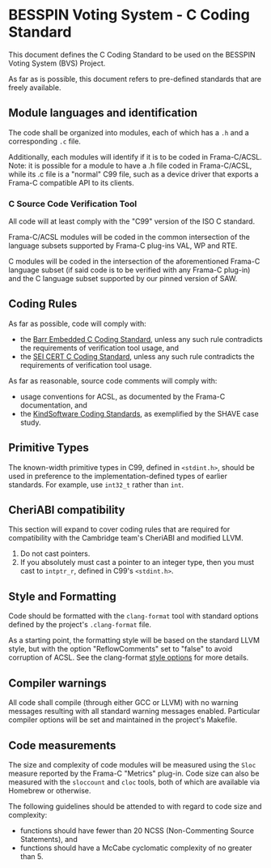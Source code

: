 # BESSPIN Voting System - C Coding Standard

This document defines the C Coding Standard to be used on the BESSPIN Voting System (BVS) Project.

As far as is possible, this document refers to pre-defined standards that are freely available.

## Module languages and identification

The code shall be organized into modules, each of which has a `.h` and a corresponding `.c` file.

Additionally, each modules will identify if it is to be coded in Frama-C/ACSL. Note: it is possible for a module to have a .h file coded in Frama-C/ACSL, while its .c file is a "normal" C99 file, such as a device driver that exports a Frama-C compatible API to its clients.

### C Source Code Verification Tool

All code will at least comply with the "C99" version of the ISO C standard.

Frama-C/ACSL modules will be coded in the common intersection of the language subsets supported by Frama-C plug-ins VAL, WP and RTE.

C modules will be coded in the intersection of the aforementioned Frama-C language subset (if said code is to be verified with any Frama-C plug-in) and the C language subset supported by our pinned version of SAW.

## Coding Rules

As far as possible, code will comply with:
 - the [Barr Embedded C Coding Standard](https://barrgroup.com/Embedded-Systems/Books/Embedded-C-Coding-Standard), unless any such rule contradicts the requirements of verification tool usage, and
 - the [SEI CERT C Coding Standard](https://resources.sei.cmu.edu/downloads/secure-coding/assets/sei-cert-c-coding-standard-2016-v01.pdf), unless any such rule contradicts the requirements of verification tool usage.

As far as reasonable, source code comments will comply with:
 - usage conventions for ACSL, as documented by the Frama-C documentation, and
 - the [KindSoftware Coding Standards](http://kindsoftware.com/documents/whitepapers/code_standards/), as exemplified by the SHAVE case study.

## Primitive Types

The known-width primitive types in C99, defined in `<stdint.h>`, should be used in preference to the implementation-defined types of earlier standards. For example, use `int32_t` rather than `int`.

## CheriABI compatibility

This section will expand to cover coding rules that are required for compatibility with the Cambridge team's CheriABI and modified LLVM.

1. Do not cast pointers.
2. If you absolutely must cast a pointer to an integer type, then you must cast to `intptr_r`, defined in C99's `<stdint.h>`.

## Style and Formatting

Code should be formatted with the `clang-format` tool with standard options defined by the project's `.clang-format` file.

As a starting point, the formatting style will be based on the standard LLVM style, but with the option "ReflowComments" set to "false" to avoid corruption of ACSL. See the clang-format [style options](https://clang.llvm.org/docs/ClangFormatStyleOptions.html) for more details.

## Compiler warnings

All code shall compile (through either GCC or LLVM) with no warning messages resulting with all standard warning messages enabled. Particular compiler options will be set and maintained in the project's Makefile.

## Code measurements

The size and complexity of code modules will be measured using the `Sloc` measure reported by the Frama-C "Metrics" plug-in.  Code size can also be measured with the `sloccount` and `cloc` tools, both of which are available via Homebrew or otherwise.

The following guidelines should be attended to with regard to code size and complexity:
 - functions should have fewer than 20 NCSS (Non-Commenting Source Statements), and
 - functions should have a McCabe cyclomatic complexity of no greater than 5.

